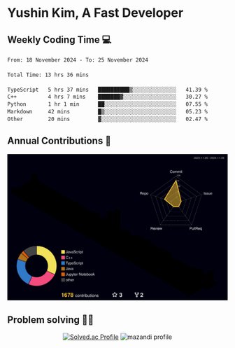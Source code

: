 # Yushin Kim, A Fast Developer

## Weekly Coding Time 💻

<!--START_SECTION:waka-->

```txt
From: 18 November 2024 - To: 25 November 2024

Total Time: 13 hrs 36 mins

TypeScript   5 hrs 37 mins   ██████████▒░░░░░░░░░░░░░░   41.39 %
C++          4 hrs 7 mins    ███████▓░░░░░░░░░░░░░░░░░   30.27 %
Python       1 hr 1 min      ██░░░░░░░░░░░░░░░░░░░░░░░   07.55 %
Markdown     42 mins         █▒░░░░░░░░░░░░░░░░░░░░░░░   05.23 %
Other        20 mins         ▓░░░░░░░░░░░░░░░░░░░░░░░░   02.47 %
```

<!--END_SECTION:waka-->

## Annual Contributions 🏃

![](./profile-3d-contrib/profile-night-rainbow.svg)

## Problem solving 👨‍💻

<div align="center">

[![Solved.ac Profile](http://mazassumnida.wtf/api/v2/generate_badge?boj=kys010306)](https://solved.ac/kys010306)
![mazandi profile](http://mazandi.herokuapp.com/api?handle=kys010306&theme=dark)

</div>
